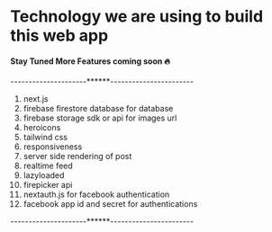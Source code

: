 <h1>Technology we are using to build this web app</h1>
<h4>Stay Tuned More Features coming soon 🔥</h4>

---------------------******-----------------------
1. next.js
2. firebase firestore database for database
3. firebase storage sdk or api for images url
4. heroicons
5. tailwind css
6. responsiveness
7. server side rendering of post
8. realtime feed
9. lazyloaded
10. firepicker api
11. nextauth.js for facebook authentication
12. facebook app id and secret for authentications

---------------------******-----------------------



